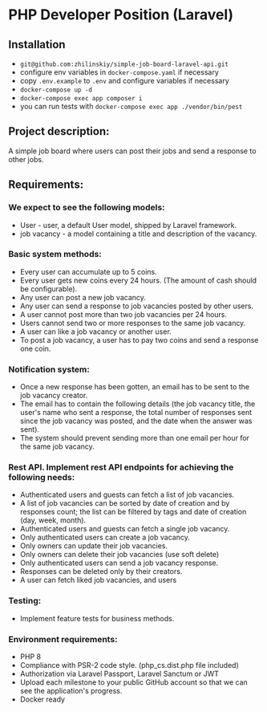 # PHP Developer Position (Laravel)

## Installation
- `git@github.com:zhilinskiy/simple-job-board-laravel-api.git`
- configure env variables in `docker-compose.yaml` if necessary
- copy `.env.example` to `.env` and configure variables if necessary
- `docker-compose up -d`
- `docker-compose exec app composer i`
- you can run tests with `docker-compose exec app ./vendor/bin/pest`

## Project description:

A simple job board where users can post their jobs and send a response to other jobs.

## Requirements:

### We expect to see the following models:

- User - user, a default User model, shipped by Laravel framework.
- job vacancy - a model containing a title and description of the vacancy.

### Basic system methods:

 - Every user can accumulate up to 5 coins.
 - Every user gets new coins every 24 hours. (The amount of cash should be configurable).
 - Any user can post a new job vacancy. 
 - Any user can send a response to job vacancies posted by other users.
 - A user cannot post more than two job vacancies per 24 hours. 
 - Users cannot send two or more responses to the same job vacancy. 
 - A user can like a job vacancy or another user. 
 - To post a job vacancy, a user has to pay two coins and send a response one coin.
   
### Notification system:

 - Once a new response has been gotten, an email has to be sent to the job vacancy creator.
 - The email has to contain the following details (the job vacancy title, the user's name who sent a response, the total number of responses sent since the job vacancy was posted, and the date when the answer was sent).
 - The system should prevent sending more than one email per hour for the same job vacancy.
    
### Rest API. Implement rest API endpoints for achieving the following needs:

- Authenticated users and guests can fetch a list of job vacancies.
- A list of job vacancies can be sorted by date of creation and by responses count; the list can be filtered by tags and date of creation (day, week, month).
- Authenticated users and guests can fetch a single job vacancy.
- Only authenticated users can create a job vacancy.
- Only owners can update their job vacancies.
- Only owners can delete their job vacancies (use soft delete)
- Only authenticated users can send a job vacancy response.
- Responses can be deleted only by their creators.
- A user can fetch liked job vacancies, and users
    
### Testing:

 - Implement feature tests for business methods.

### Environment requirements:

- PHP 8
- Compliance with PSR-2 code style. (php_cs.dist.php file included)
- Authorization via Laravel Passport, Laravel Sanctum or JWT
- Upload each milestone to your public GitHub account so that we can see the application's progress.
- Docker ready
